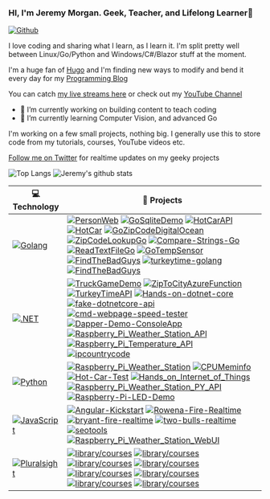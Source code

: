 ### HI, I'm Jeremy Morgan. Geek, Teacher, and Lifelong Learner👋

[![Github](https://img.shields.io/github/followers/jeremymorgan?label=Follow&style=social)](https://github.com/jeremymorgan)

I love coding and sharing what I learn, as I learn it. I'm split pretty well between Linux/Go/Python and Windows/C#/Blazor stuff at the moment. 

I'm a huge fan of [Hugo](https://gohugo.io/) and I'm finding new ways to modify and bend it every day for my [Programming Blog](https://www.jeremymorgan.com)

You can catch [my live streams here](https://www.twitch.tv/jeremymorgan) or check out my [YouTube Channel](https://www.youtube.com/jeremymorgan)


- 🔭 I’m currently working on building content to teach coding
- 🌱 I’m currently learning Computer Vision, and advanced Go

I'm working on a few small projects, nothing big. I generally use this to store code from my tutorials, courses, YouTube videos etc. 

[Follow me on Twitter](https://www.twitter.com/JeremyCMorgan) for realtime updates on my geeky projects

![Top Langs](https://github-readme-stats.vercel.app/api/top-langs/?username=jeremymorgan&hide=html)
![Jeremy's github stats](https://github-readme-stats.vercel.app/api?username=jeremymorgan&show_icons=true&count_private=true&line_height=40)

<!--
**JeremyMorgan/JeremyMorgan** is a ✨ _special_ ✨ repository because its `README.md` (this file) appears on your GitHub profile.




Here are some ideas to get you started:

- 🔭 I’m currently working on ...
- 🌱 I’m currently learning ...
- 👯 I’m looking to collaborate on ...
- 🤔 I’m looking for help with ...
- 💬 Ask me about ...
- 📫 How to reach me: ...
- 😄 Pronouns: ...
- ⚡ Fun fact: ...
-->
<!-- START OF PROFILE STACK, DO NOT REMOVE -->
| 💻 **Technology** | 🚀 **Projects** |
| - | - |
| [![Golang](https://img.shields.io/static/v1?label=&message=Golang&color=7FD6EA&logo=go&logoColor=FFFFFF)](https://golang.org) | [![PersonWeb](https://img.shields.io/static/v1?label=&message=PersonWeb&color=000605&logo=github&logoColor=FFFFFF&labelColor=000605)](https://github.com/JeremyMorgan/PersonWeb) [![GoSqliteDemo](https://img.shields.io/static/v1?label=&message=GoSqliteDemo&color=000605&logo=github&logoColor=FFFFFF&labelColor=000605)](https://github.com/JeremyMorgan/GoSqliteDemo) [![HotCarAPI](https://img.shields.io/static/v1?label=&message=HotCarAPI&color=000605&logo=github&logoColor=FFFFFF&labelColor=000605)](https://github.com/JeremyMorgan/HotCarAPI) [![HotCar](https://img.shields.io/static/v1?label=&message=HotCar&color=000605&logo=github&logoColor=FFFFFF&labelColor=000605)](https://github.com/JeremyMorgan/HotCar) [![GoZipCodeDigitalOcean](https://img.shields.io/static/v1?label=&message=GoZipCodeDigitalOcean&color=000605&logo=github&logoColor=FFFFFF&labelColor=000605)](https://github.com/JeremyMorgan/GoZipCodeDigitalOcean) [![ZipCodeLookupGo](https://img.shields.io/static/v1?label=&message=ZipCodeLookupGo&color=000605&logo=github&logoColor=FFFFFF&labelColor=000605)](https://github.com/JeremyMorgan/ZipCodeLookupGo) [![Compare-Strings-Go](https://img.shields.io/static/v1?label=&message=Compare-Strings-Go&color=000605&logo=github&logoColor=FFFFFF&labelColor=000605)](https://github.com/JeremyMorgan/Compare-Strings-Go) [![ReadTextFileGo](https://img.shields.io/static/v1?label=&message=ReadTextFileGo&color=000605&logo=github&logoColor=FFFFFF&labelColor=000605)](https://github.com/JeremyMorgan/ReadTextFileGo) [![GoTempSensor](https://img.shields.io/static/v1?label=&message=GoTempSensor&color=000605&logo=github&logoColor=FFFFFF&labelColor=000605)](https://github.com/JeremyMorgan/GoTempSensor) [![FindTheBadGuys](https://img.shields.io/static/v1?label=&message=FindTheBadGuys&color=000605&logo=github&logoColor=FFFFFF&labelColor=000605)](https://github.com/JeremyMorgan/FindTheBadGuys) [![turkeytime-golang](https://img.shields.io/static/v1?label=&message=turkeytime-golang&color=000605&logo=github&logoColor=FFFFFF&labelColor=000605)](https://github.com/JeremyMorgan/turkeytime-golang) [![FindTheBadGuys](https://img.shields.io/static/v1?label=&message=FindTheBadGuys&color=000605&logo=github&logoColor=FFFFFF&labelColor=000605)](https://github.com/JeremyMorgan/FindTheBadGuys) |
| [![.NET](https://img.shields.io/static/v1?label=&message=.NET&color=512BD4&logo=dotnet&logoColor=FFFFFF)](https://docs.microsoft.com/en-us/dotnet/csharp/) | [![TruckGameDemo](https://img.shields.io/static/v1?label=&message=TruckGameDemo&color=000605&logo=github&logoColor=FFFFFF&labelColor=000605)](https://github.com/JeremyMorgan/TruckGameDemo) [![ZipToCityAzureFunction](https://img.shields.io/static/v1?label=&message=ZipToCityAzureFunction&color=000605&logo=github&logoColor=FFFFFF&labelColor=000605)](https://github.com/JeremyMorgan/ZipToCityAzureFunction) [![TurkeyTimeAPI](https://img.shields.io/static/v1?label=&message=TurkeyTimeAPI&color=000605&logo=github&logoColor=FFFFFF&labelColor=000605)](https://github.com/JeremyMorgan/TurkeyTimeAPI) [![Hands-on-dotnet-core](https://img.shields.io/static/v1?label=&message=Hands-on-dotnet-core&color=000605&logo=github&logoColor=FFFFFF&labelColor=000605)](https://github.com/JeremyMorgan/Hands-on-dotnet-core) [![fake-dotnetcore-api](https://img.shields.io/static/v1?label=&message=fake-dotnetcore-api&color=000605&logo=github&logoColor=FFFFFF&labelColor=000605)](https://github.com/JeremyMorgan/fake-dotnetcore-api) [![cmd-webpage-speed-tester](https://img.shields.io/static/v1?label=&message=cmd-webpage-speed-tester&color=000605&logo=github&logoColor=FFFFFF&labelColor=000605)](https://github.com/JeremyMorgan/cmd-webpage-speed-tester) [![Dapper-Demo-ConsoleApp](https://img.shields.io/static/v1?label=&message=Dapper-Demo-ConsoleApp&color=000605&logo=github&logoColor=FFFFFF&labelColor=000605)](https://github.com/JeremyMorgan/Dapper-Demo-ConsoleApp) [![Raspberry_Pi_Weather_Station_API](https://img.shields.io/static/v1?label=&message=Raspberry_Pi_Weather_Station_API&color=000605&logo=github&logoColor=FFFFFF&labelColor=000605)](https://github.com/JeremyMorgan/Raspberry_Pi_Weather_Station_API) [![Raspberry_Pi_Temperature_API](https://img.shields.io/static/v1?label=&message=Raspberry_Pi_Temperature_API&color=000605&logo=github&logoColor=FFFFFF&labelColor=000605)](https://github.com/JeremyMorgan/Raspberry_Pi_Temperature_API) [![ipcountrycode](https://img.shields.io/static/v1?label=&message=ipcountrycode&color=000605&logo=github&logoColor=FFFFFF&labelColor=000605)](https://github.com/JeremyMorgan/ipcountrycode) |
| [![Python](https://img.shields.io/static/v1?label=&message=Python&color=3C78A9&logo=python&logoColor=FFFFFF)](https://www.python.org) | [![Raspberry_Pi_Weather_Station](https://img.shields.io/static/v1?label=&message=Raspberry_Pi_Weather_Station&color=000605&logo=github&logoColor=FFFFFF&labelColor=000605)](https://github.com/JeremyMorgan/Raspberry_Pi_Weather_Station) [![CPUMeminfo](https://img.shields.io/static/v1?label=&message=CPUMeminfo&color=000605&logo=github&logoColor=FFFFFF&labelColor=000605)](https://github.com/JeremyMorgan/CPUMeminfo) [![Hot-Car-Test](https://img.shields.io/static/v1?label=&message=Hot-Car-Test&color=000605&logo=github&logoColor=FFFFFF&labelColor=000605)](https://github.com/JeremyMorgan/Hot-Car-Test) [![Hands_on_Internet_of_Things](https://img.shields.io/static/v1?label=&message=Hands_on_Internet_of_Things&color=000605&logo=github&logoColor=FFFFFF&labelColor=000605)](https://github.com/JeremyMorgan/Hands_on_Internet_of_Things) [![Raspberry_Pi_Weather_Station_PY_API](https://img.shields.io/static/v1?label=&message=Raspberry_Pi_Weather_Station_PY_API&color=000605&logo=github&logoColor=FFFFFF&labelColor=000605)](https://github.com/JeremyMorgan/Raspberry_Pi_Weather_Station_PY_API) [![Raspberry-Pi-LED-Demo](https://img.shields.io/static/v1?label=&message=Raspberry-Pi-LED-Demo&color=000605&logo=github&logoColor=FFFFFF&labelColor=000605)](https://github.com/JeremyMorgan/Raspberry-Pi-LED-Demo) |
| [![JavaScript](https://img.shields.io/static/v1?label=&message=JavaScript&color=F7DF1E&logo=javascript&logoColor=FFFFFF)](https://www.javascript.com) | [![Angular-Kickstart](https://img.shields.io/static/v1?label=&message=Angular-Kickstart&color=000605&logo=github&logoColor=FFFFFF&labelColor=000605)](https://github.com/JeremyMorgan/Angular-Kickstart) [![Rowena-Fire-Realtime](https://img.shields.io/static/v1?label=&message=Rowena-Fire-Realtime&color=000605&logo=github&logoColor=FFFFFF&labelColor=000605)](https://github.com/JeremyMorgan/Rowena-Fire-Realtime) [![bryant-fire-realtime](https://img.shields.io/static/v1?label=&message=bryant-fire-realtime&color=000605&logo=github&logoColor=FFFFFF&labelColor=000605)](https://github.com/JeremyMorgan/bryant-fire-realtime) [![two-bulls-realtime](https://img.shields.io/static/v1?label=&message=two-bulls-realtime&color=000605&logo=github&logoColor=FFFFFF&labelColor=000605)](https://github.com/JeremyMorgan/two-bulls-realtime) [![seotools](https://img.shields.io/static/v1?label=&message=seotools&color=000605&logo=github&logoColor=FFFFFF&labelColor=000605)](https://github.com/JeremyMorgan/seotools) [![Raspberry_Pi_Weather_Station_WebUI](https://img.shields.io/static/v1?label=&message=Raspberry_Pi_Weather_Station_WebUI&color=000605&logo=github&logoColor=FFFFFF&labelColor=000605)](https://github.com/JeremyMorgan/Raspberry_Pi_Weather_Station_WebUI) |
| [![Pluralsight](https://img.shields.io/static/v1?label=&message=Pluralsight&color=F15B2A&logo=pluralsight&logoColor=FFFFFF)](https://www.pluralsight.com) | [![library/courses](https://img.shields.io/static/v1?label=&message=courses&color=000605&logo=github&logoColor=FFFFFF&labelColor=000605)](https://www.pluralsight.com/library/courses/deploying-static-vue-applications-playbook) [![library/courses](https://img.shields.io/static/v1?label=&message=courses&color=000605&logo=github&logoColor=FFFFFF&labelColor=000605)](https://app.pluralsight.com/library/courses/how-create-mature-cloud-practice-webinar) [![library/courses](https://img.shields.io/static/v1?label=&message=courses&color=000605&logo=github&logoColor=FFFFFF&labelColor=000605)](https://app.pluralsight.com/library/courses/enabling-low-risk-releases-webinar) [![library/courses](https://img.shields.io/static/v1?label=&message=courses&color=000605&logo=github&logoColor=FFFFFF&labelColor=000605)](https://app.pluralsight.com/library/courses/go-standard-library) [![library/courses](https://img.shields.io/static/v1?label=&message=courses&color=000605&logo=github&logoColor=FFFFFF&labelColor=000605)](https://app.pluralsight.com/library/courses/creating-configuring-new-websites-iis) [![library/courses](https://img.shields.io/static/v1?label=&message=courses&color=000605&logo=github&logoColor=FFFFFF&labelColor=000605)](https://app.pluralsight.com/library/courses/installing-configuring-iis) [![library/courses](https://img.shields.io/static/v1?label=&message=courses&color=000605&logo=github&logoColor=FFFFFF&labelColor=000605)](https://app.pluralsight.com/library/courses/iis-administration-in-depth) [![library/courses](https://img.shields.io/static/v1?label=&message=courses&color=000605&logo=github&logoColor=FFFFFF&labelColor=000605)](https://app.pluralsight.com/library/courses/iis-administration-fundamentals) |
<!-- END OF PROFILE STACK, DO NOT REMOVE -->